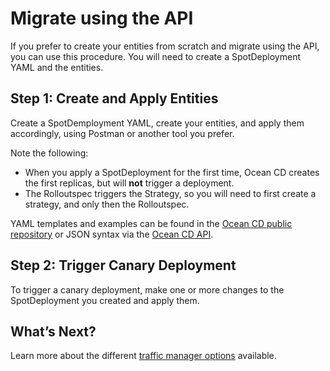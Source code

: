 # Migrate using the API

If you prefer to create your entities from scratch and migrate using the API, you can use this procedure. You will need to create a SpotDeployment YAML and the entities.

## Step 1: Create and Apply Entities

Create a SpotDemployment YAML, create your entities, and apply them accordingly, using Postman or another tool you prefer.

Note the following:
- When you apply a SpotDeployment for the first time, Ocean CD creates the first replicas, but will **not** trigger a deployment.
- The Rolloutspec triggers the Strategy, so you will need to first create a strategy, and only then the Rolloutspec.

YAML templates and examples can be found in the [Ocean CD public repository](https://github.com/spotinst/spot-oceancd-releases/tree/main/Quick%20Start%20%26%20Examples) or JSON syntax via the [Ocean CD API](http://docs.spot.io/api).

## Step 2: Trigger Canary Deployment

To trigger a canary deployment, make one or more changes to the SpotDeployment you created and apply them. 

## What’s Next?

Learn more about the different [traffic manager options](ocean-cd/getting-started/traffic-manager-reference) available.
